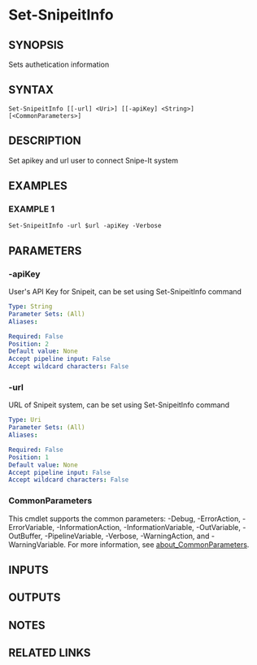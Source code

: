 ﻿---
external help file: SnipeitPS-help.xml
Module Name: SnipeitPS
online version:
schema: 2.0.0
---

# Set-SnipeitInfo

## SYNOPSIS
Sets authetication information

## SYNTAX

```
Set-SnipeitInfo [[-url] <Uri>] [[-apiKey] <String>] [<CommonParameters>]
```

## DESCRIPTION
Set apikey and url user to connect Snipe-It system

## EXAMPLES

### EXAMPLE 1
```
Set-SnipeitInfo -url $url -apiKey -Verbose
```

## PARAMETERS

### -apiKey
User's API Key for Snipeit, can be set using Set-SnipeitInfo command

```yaml
Type: String
Parameter Sets: (All)
Aliases:

Required: False
Position: 2
Default value: None
Accept pipeline input: False
Accept wildcard characters: False
```

### -url
URL of Snipeit system, can be set using Set-SnipeitInfo command

```yaml
Type: Uri
Parameter Sets: (All)
Aliases:

Required: False
Position: 1
Default value: None
Accept pipeline input: False
Accept wildcard characters: False
```

### CommonParameters
This cmdlet supports the common parameters: -Debug, -ErrorAction, -ErrorVariable, -InformationAction, -InformationVariable, -OutVariable, -OutBuffer, -PipelineVariable, -Verbose, -WarningAction, and -WarningVariable. For more information, see [about_CommonParameters](http://go.microsoft.com/fwlink/?LinkID=113216).

## INPUTS

## OUTPUTS

## NOTES

## RELATED LINKS
